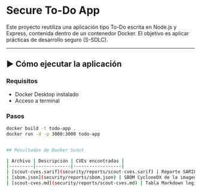 # Secure To-Do App 

Este proyecto reutiliza una aplicación tipo To-Do escrita en Node.js y Express, contenida dentro de un contenedor Docker. El objetivo es aplicar prácticas de desarrollo seguro (S-SDLC).

---

## ▶️ Cómo ejecutar la aplicación

### Requisitos

- Docker Desktop instalado
- Acceso a terminal

### Pasos

```bash
docker build -t todo-app .
docker run -d -p 3000:3000 todo-app


## Resultados de Docker Scout

| Archivo | Descripción | CVEs encontradas |
|---------|-------------|------------------|
| [scout‑cves.sarif](security/reports/scout-cves.sarif) | Reporte SARIF para Code Scanning | Detected 1 vulnerable package with 1 vulnerability
| [sbom.json](security/reports/sbom.json) | SBOM CycloneDX de la imagen 'actividad3g13:dev'
| [scout‑cves.md](security/reports/scout-cves.md) | Tabla Markdown legible | Detected 1 vulnerable package with 1 vulnerability